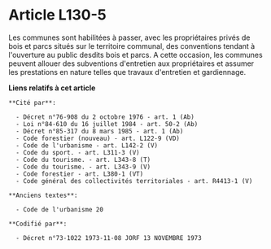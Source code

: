 # Article L130-5

Les communes sont habilitées à passer, avec les propriétaires privés de bois et parcs situés sur le territoire communal, des
conventions tendant à l'ouverture au public desdits bois et parcs. A cette occasion, les communes peuvent allouer des
subventions d'entretien aux propriétaires et assumer les prestations en nature telles que travaux d'entretien et gardiennage.

**Liens relatifs à cet article**

	**Cité par**:

	  - Décret n°76-908 du 2 octobre 1976 - art. 1 (Ab)
	  - Loi n°84-610 du 16 juillet 1984 - art. 50-2 (Ab)
	  - Décret n°85-317 du 8 mars 1985 - art. 1 (Ab)
	  - Code forestier (nouveau) - art. L122-9 (VD)
	  - Code de l'urbanisme - art. L142-2 (V)
	  - Code du sport. - art. L311-3 (V)
	  - Code du tourisme. - art. L343-8 (T)
	  - Code du tourisme. - art. L343-9 (V)
	  - Code forestier - art. L380-1 (VT)
	  - Code général des collectivités territoriales - art. R4413-1 (V)

	**Anciens textes**:

	  - Code de l'urbanisme 20

	**Codifié par**:

	  - Décret n°73-1022 1973-11-08 JORF 13 NOVEMBRE 1973
